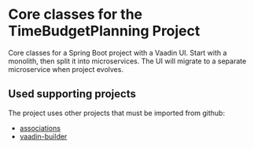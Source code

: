# Core classes for the TimeBudgetPlanning Project
Core classes for a Spring Boot project with a Vaadin UI. 
Start with a monolith, then split it into microservices.
The UI will migrate to a separate microservice when project evolves.

## Used supporting projects
The project uses other projects that must be imported from github:
* [associations](https://github.com/geobe/associations)
* [vaadin-builder](https://github.com/geobe/vaadin-builder)
